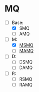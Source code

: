 # MQ

- [ ] Base:
  + [x] SMQ
  + [ ] AMQ
- [ ] M:
  + [x] [MSMQ](https://docs.python.org/3/library/queue.html)
  + [ ] [MAMQ](https://docs.python.org/3/library/asyncio-queue.html)
- [ ] D:
  + [ ] DSMQ
  + [ ] DAMQ
- [ ] R:
  + [ ] RSMQ
  + [ ] RAMQ
